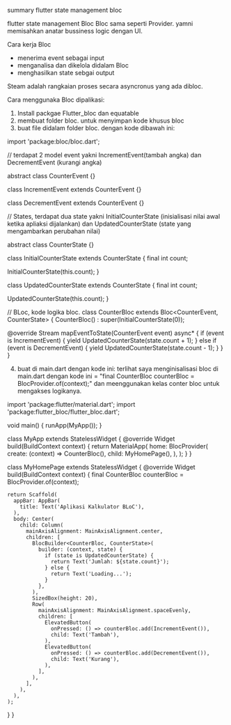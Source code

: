 summary flutter state management bloc

flutter state management Bloc
Bloc sama seperti Provider. yamni memisahkan anatar bussiness logic dengan UI.

Cara kerja Bloc
- menerima event sebagai input
- menganalisa dan dikelola didalam Bloc
- menghasilkan state sebgai output

Steam adalah rangkaian proses secara asyncronus yang ada dibloc.

Cara menggunaka Bloc dipalikasi:
1. Install packgae Flutter_bloc dan equatable
2. membuat folder bloc. untuk menyimpan kode khusus bloc
3. buat file didalam folder bloc. dengan kode  dibawah ini:

import 'package:bloc/bloc.dart';

// terdapat 2 model event  yakni IncrementEvent(tambah angka) dan DecrementEvent (kurangi angka)

abstract class CounterEvent {}

class IncrementEvent extends CounterEvent {}

class DecrementEvent extends CounterEvent {}


// States, terdapat dua state yakni InitialCounterState (inisialisasi nilai awal ketika apliaksi dijalankan) dan  UpdatedCounterState (state yang mengambarkan perubahan nilai)

abstract class CounterState {}

class InitialCounterState extends CounterState {
  final int count;

  InitialCounterState(this.count);
}

class UpdatedCounterState extends CounterState {
  final int count;

  UpdatedCounterState(this.count);
}



// BLoc, kode logika bloc.
class CounterBloc extends Bloc<CounterEvent, CounterState> {
  CounterBloc() : super(InitialCounterState(0));

  @override
  Stream<CounterState> mapEventToState(CounterEvent event) async* {
    if (event is IncrementEvent) {
      yield UpdatedCounterState(state.count + 1);
    } else if (event is DecrementEvent) {
      yield UpdatedCounterState(state.count - 1);
    }
  }
}

4. buat di main.dart dengan kode ini:
terlihat saya menginisalisasi bloc di main.dart dengan kode ini = 
"final CounterBloc counterBloc = BlocProvider.of<CounterBloc>(context);"
dan meenggunakan  kelas conter bloc untuk mengakses logikanya.



import 'package:flutter/material.dart';
import 'package:flutter_bloc/flutter_bloc.dart';

void main() {
  runApp(MyApp());
}

class MyApp extends StatelessWidget {
  @override
  Widget build(BuildContext context) {
    return MaterialApp(
      home: BlocProvider(
        create: (context) => CounterBloc(),
        child: MyHomePage(),
      ),
    );
  }
}

class MyHomePage extends StatelessWidget {
  @override
  Widget build(BuildContext context) {
    final CounterBloc counterBloc = BlocProvider.of<CounterBloc>(context);

    return Scaffold(
      appBar: AppBar(
        title: Text('Aplikasi Kalkulator BLoC'),
      ),
      body: Center(
        child: Column(
          mainAxisAlignment: MainAxisAlignment.center,
          children: [
            BlocBuilder<CounterBloc, CounterState>(
              builder: (context, state) {
                if (state is UpdatedCounterState) {
                  return Text('Jumlah: ${state.count}');
                } else {
                  return Text('Loading...');
                }
              },
            ),
            SizedBox(height: 20),
            Row(
              mainAxisAlignment: MainAxisAlignment.spaceEvenly,
              children: [
                ElevatedButton(
                  onPressed: () => counterBloc.add(IncrementEvent()),
                  child: Text('Tambah'),
                ),
                ElevatedButton(
                  onPressed: () => counterBloc.add(DecrementEvent()),
                  child: Text('Kurang'),
                ),
              ],
            ),
          ],
        ),
      ),
    );
  }
}
